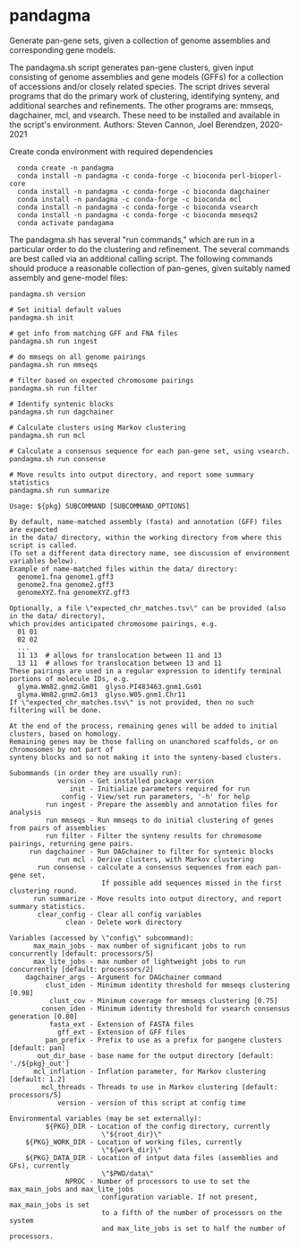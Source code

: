 # pandagma
Generate pan-gene sets, given a collection of genome assemblies and corresponding gene models.

The pandagma.sh script generates pan-gene clusters, given input consisting of genome assemblies and
gene models (GFFs) for a collection of accessions and/or closely related species.
The script drives several programs that do the primary work of clustering, identifying synteny, and 
additional searches and refinements. The other programs are: mmseqs, dagchainer, mcl, and vsearch. 
These need to be installed and available in the script's environment.
Authors: Steven Cannon, Joel Berendzen, 2020-2021

Create conda environment with required dependencies
~~~
  conda create -n pandagma
  conda install -n pandagma -c conda-forge -c bioconda perl-bioperl-core
  conda install -n pandagma -c conda-forge -c bioconda dagchainer
  conda install -n pandagma -c conda-forge -c bioconda mcl
  conda install -n pandagma -c conda-forge -c bioconda vsearch
  conda install -n pandagma -c conda-forge -c bioconda mmseqs2
  conda activate pandagama
~~~

The pandagma.sh has several "run commands," which are run in a particular order to do the clustering
and refinement. The several commands are best called via an additional calling script. 
The following commands should produce a reasonable collection of pan-genes, given suitably
named assembly and gene-model files:

~~~
pandagma.sh version

# Set initial default values
pandagma.sh init

# get info from matching GFF and FNA files
pandagma.sh run ingest

# do mmseqs on all genome pairings
pandagma.sh run mmseqs

# filter based on expected chromosome pairings
pandagma.sh run filter

# Identify syntenic blocks
pandagma.sh run dagchainer

# Calculate clusters using Markov clustering
pandagma.sh run mcl

# Calculate a consensus sequence for each pan-gene set, using vsearch.
pandagma.sh run consense

# Move results into output directory, and report some summary statistics
pandagma.sh run summarize
~~~

~~~
Usage: ${pkg} SUBCOMMAND [SUBCOMMAND_OPTIONS]

By default, name-matched assembly (fasta) and annotation (GFF) files are expected
in the data/ directory, within the working directory from where this script is called.
(To set a different data directory name, see discussion of environment variables below).
Example of name-matched files within the data/ directory:
  genome1.fna genome1.gff3
  genome2.fna genome2.gff3
  genomeXYZ.fna genomeXYZ.gff3

Optionally, a file \"expected_chr_matches.tsv\" can be provided (also in the data/ directory),
which provides anticipated chromosome pairings, e.g.
  01 01
  02 02
  ...
  11 13  # allows for translocation between 11 and 13
  13 11  # allows for translocation between 13 and 11
These pairings are used in a regular expression to identify terminal portions of molecule IDs, e.g.
  glyma.Wm82.gnm2.Gm01  glyso.PI483463.gnm1.Gs01
  glyma.Wm82.gnm2.Gm13  glyso.W05.gnm1.Chr11
If \"expected_chr_matches.tsv\" is not provided, then no such filtering will be done.

At the end of the process, remaining genes will be added to initial clusters, based on homology.
Remaining genes may be those falling on unanchored scaffolds, or on chromosomes by not part of
synteny blocks and so not making it into the synteny-based clusters.

Subommands (in order they are usually run):
            version - Get installed package version
               init - Initialize parameters required for run
             config - View/set run parameters, '-h' for help
         run ingest - Prepare the assembly and annotation files for analysis
         run mmseqs - Run mmseqs to do initial clustering of genes from pairs of assemblies
         run filter - Filter the synteny results for chromosome pairings, returning gene pairs.
     run dagchainer - Run DAGchainer to filter for syntenic blocks
            run mcl - Derive clusters, with Markov clustering
       run consense - calculate a consensus sequences from each pan-gene set,
                       If possible add sequences missed in the first clustering round.
      run summarize - Move results into output directory, and report summary statistics.
       clear_config - Clear all config variables
              clean - Delete work directory

Variables (accessed by \"config\" subcommand):
      max_main_jobs - max number of significant jobs to run concurrently [default: processors/5]
      max_lite_jobs - max number of lightweight jobs to run concurrently [default: processors/2]
    dagchainer_args - Argument for DAGchainer command
         clust_iden - Minimum identity threshold for mmseqs clustering [0.98]
          clust_cov - Minimum coverage for mmseqs clustering [0.75]
        consen_iden - Minimum identity threshold for vsearch consensus generation [0.80]
          fasta_ext - Extension of FASTA files
            gff_ext - Extension of GFF files
         pan_prefix - Prefix to use as a prefix for pangene clusters [default: pan]
       out_dir_base - base name for the output directory [default: './${pkg}_out']
      mcl_inflation - Inflation parameter, for Markov clustering [default: 1.2]
        mcl_threads - Threads to use in Markov clustering [default: processors/5]
            version - version of this script at config time

Environmental variables (may be set externally):
         ${PKG}_DIR - Location of the config directory, currently
                       \"${root_dir}\"
    ${PKG}_WORK_DIR - Location of working files, currently
                       \"${work_dir}\"
    ${PKG}_DATA_DIR - Location of intput data files (assemblies and GFs), currently
                       \"$PWD/data\"
              NPROC - Number of processors to use to set the max_main_jobs and max_lite_jobs
                       configuration variable. If not present, max_main_jobs is set
                       to a fifth of the number of processors on the system
                       and max_lite_jobs is set to half the number of processors.
~~~



